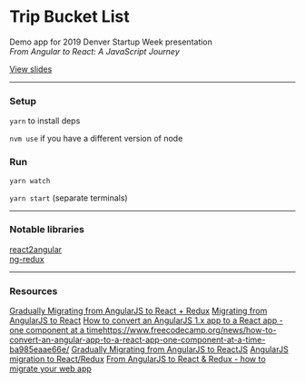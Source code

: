 # Trip Bucket List
Demo app for 2019 Denver Startup Week presentation<br>
*From Angular to React: A JavaScript Journey*

[View slides](https://slides.com/michellelim-2/angular-to-react)

---

### Setup
`yarn` to install deps

`nvm use` if you have a different version of node

### Run
`yarn watch`

`yarn start` (separate terminals)

---

### Notable libraries
[react2angular](https://github.com/coatue-oss/react2angular)<br>
[ng-redux](https://github.com/angular-redux/ng-redux)

---

### Resources

[Gradually Migrating from AngularJS to React + Redux](https://medium.com/bigpanda-engineering/gradually-migrating-from-angularjs-to-react-redux-a4a16585d3ff)
[Migrating from AngularJS to React](https://blog.grio.com/2018/06/migrating-from-angularjs-to-react.html)
[How to convert an AngularJS 1.x app to a React app - one component at a time]()https://www.freecodecamp.org/news/how-to-convert-an-angular-app-to-a-react-app-one-component-at-a-time-ba985eaae66e/
[Gradually Migrating from AngularJS to ReactJS](https://coretech.io/blog/react-proposal/)
[AngularJS migration to React/Redux](https://hashnode.com/post/angularjs-migration-to-reactredux-cj7t0m67x012ehowugcvjn1xj)
[From AngularJS to React & Redux - how to migrate your web app](https://www.freecodecamp.org/news/angularjs-migration-to-react-redux-2d3bb3a7cc84/)
